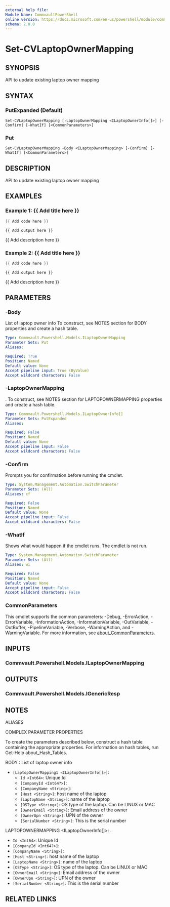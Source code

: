 ```yaml
---
external help file:
Module Name: CommvaultPowerShell
online version: https://docs.microsoft.com/en-us/powershell/module/commvaultpowershell/set-cvlaptopownermapping
schema: 2.0.0
---
```


# Set-CVLaptopOwnerMapping

## SYNOPSIS
API to update existing laptop owner mapping

## SYNTAX

### PutExpanded (Default)
```
Set-CVLaptopOwnerMapping [-LaptopOwnerMapping <ILaptopOwnerInfo[]>] [-Confirm] [-WhatIf] [<CommonParameters>]
```

### Put
```
Set-CVLaptopOwnerMapping -Body <ILaptopOwnerMapping> [-Confirm] [-WhatIf] [<CommonParameters>]
```

## DESCRIPTION
API to update existing laptop owner mapping

## EXAMPLES

### Example 1: {{ Add title here }}
```powershell
{{ Add code here }}
```

```output
{{ Add output here }}
```

{{ Add description here }}

### Example 2: {{ Add title here }}
```powershell
{{ Add code here }}
```

```output
{{ Add output here }}
```

{{ Add description here }}

## PARAMETERS

### -Body
List of laptop owner info
To construct, see NOTES section for BODY properties and create a hash table.

```yaml
Type: Commvault.Powershell.Models.ILaptopOwnerMapping
Parameter Sets: Put
Aliases:

Required: True
Position: Named
Default value: None
Accept pipeline input: True (ByValue)
Accept wildcard characters: False
```

### -LaptopOwnerMapping
.
To construct, see NOTES section for LAPTOPOWNERMAPPING properties and create a hash table.

```yaml
Type: Commvault.Powershell.Models.ILaptopOwnerInfo[]
Parameter Sets: PutExpanded
Aliases:

Required: False
Position: Named
Default value: None
Accept pipeline input: False
Accept wildcard characters: False
```

### -Confirm
Prompts you for confirmation before running the cmdlet.

```yaml
Type: System.Management.Automation.SwitchParameter
Parameter Sets: (All)
Aliases: cf

Required: False
Position: Named
Default value: None
Accept pipeline input: False
Accept wildcard characters: False
```

### -WhatIf
Shows what would happen if the cmdlet runs.
The cmdlet is not run.

```yaml
Type: System.Management.Automation.SwitchParameter
Parameter Sets: (All)
Aliases: wi

Required: False
Position: Named
Default value: None
Accept pipeline input: False
Accept wildcard characters: False
```

### CommonParameters
This cmdlet supports the common parameters: -Debug, -ErrorAction, -ErrorVariable, -InformationAction, -InformationVariable, -OutVariable, -OutBuffer, -PipelineVariable, -Verbose, -WarningAction, and -WarningVariable. For more information, see [about_CommonParameters](http://go.microsoft.com/fwlink/?LinkID=113216).

## INPUTS

### Commvault.Powershell.Models.ILaptopOwnerMapping

## OUTPUTS

### Commvault.Powershell.Models.IGenericResp

## NOTES

ALIASES

COMPLEX PARAMETER PROPERTIES

To create the parameters described below, construct a hash table containing the appropriate properties. For information on hash tables, run Get-Help about_Hash_Tables.


BODY <ILaptopOwnerMapping>: List of laptop owner info
  - `[LaptopOwnerMapping1 <ILaptopOwnerInfo[]>]`: 
    - `Id <Int64>`: Unique Id
    - `[CompanyId <Int64?>]`: 
    - `[CompanyName <String>]`: 
    - `[Host <String>]`: host name of the laptop
    - `[LaptopName <String>]`: name of the laptop
    - `[OSType <String>]`: OS type of the laptop. Can be LINUX or MAC
    - `[OwnerEmail <String>]`: Email address of the owner
    - `[OwnerUpn <String>]`: UPN of the owner
    - `[SerialNumber <String>]`: This is the serial number

LAPTOPOWNERMAPPING <ILaptopOwnerInfo[]>: .
  - `Id <Int64>`: Unique Id
  - `[CompanyId <Int64?>]`: 
  - `[CompanyName <String>]`: 
  - `[Host <String>]`: host name of the laptop
  - `[LaptopName <String>]`: name of the laptop
  - `[OSType <String>]`: OS type of the laptop. Can be LINUX or MAC
  - `[OwnerEmail <String>]`: Email address of the owner
  - `[OwnerUpn <String>]`: UPN of the owner
  - `[SerialNumber <String>]`: This is the serial number

## RELATED LINKS


